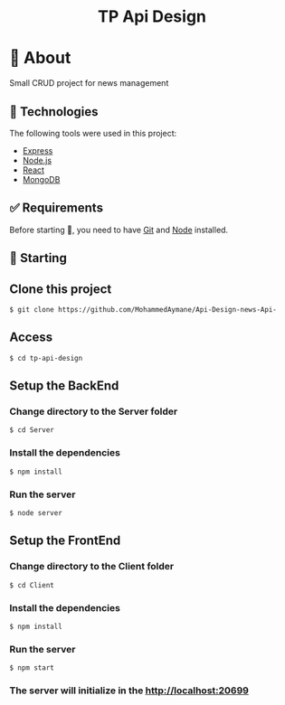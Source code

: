 <div align="center" id="top"> 
</div>

<h1 align="center">TP Api Design</h1>

# :dart: About

Small CRUD project for news management 

## :rocket: Technologies

The following tools were used in this project:

- [Express](https://expressjs.com/fr/)
- [Node.js](https://nodejs.org/en/)
- [React](https://fr.reactjs.org/)
- [MongoDB](https://www.mongodb.com/)

## :white_check_mark: Requirements

Before starting :checkered_flag:, you need to have [Git](https://git-scm.com) and [Node](https://nodejs.org/en/) installed.

## :checkered_flag: Starting


## Clone this project
```
$ git clone https://github.com/MohammedAymane/Api-Design-news-Api-
```
## Access
```
$ cd tp-api-design
```
## Setup the BackEnd

### Change directory to the Server folder
```
$ cd Server
```
### Install the dependencies
```
$ npm install
```
### Run the server
```
$ node server
```
## Setup the FrontEnd

### Change directory to the Client folder
```
$ cd Client
```
### Install the dependencies
```
$ npm install
```
### Run the server
```
$ npm start
```
### The server will initialize in the <http://localhost:20699>
